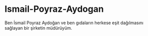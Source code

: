 # Ismail-Poyraz-Aydogan
Ben İsmail Poyraz Aydoğan ve ben gıdaların herkese eşit dağılmasını sağlayan bir şirketin müdürüyüm. 
